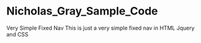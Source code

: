 # Nicholas_Gray_Sample_Code
Very Simple Fixed Nav
This is just a very simple fixed nav in HTML Jquery and CSS
